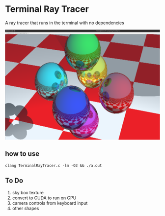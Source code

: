 # Terminal Ray Tracer
A ray tracer that runs in the terminal with no dependencies

![Terminal Ray Tracer Demo Output](screenshot.png "Demo Output")

## how to use

```
clang TerminalRayTracer.c -lm -O3 && ./a.out
```

## To Do
 1. sky box texture
 1. convert to CUDA to run on GPU
 1. camera controls from keyboard input
 1. other shapes